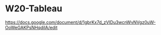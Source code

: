 # W20-Tableau

https://docs.google.com/document/d/1gbrKx7d_zVIDu3wcnWvNVgz0uW-OoWeGAKPsNHqdilA/edit
